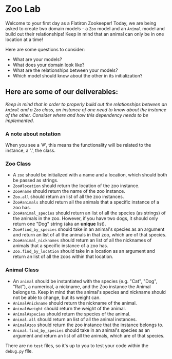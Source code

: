 # Zoo Lab

Welcome to your first day as a Flatiron Zookeeper!
Today, we are being asked to create two domain models - a `Zoo` model and an `Animal` model and build out their relationships! Keep in mind that an animal can only be in one location at a time!

Here are some questions to consider:

* What are your models?
* What does your domain look like?
* What are the relationships between your models? 
* Which model should know about the other in its initialization?

## Here are some of our deliverables:

_Keep in mind that in order to properly build out the relationships between an `Animal` and a `Zoo` class, an instance of one need to know about the instance of the other. Consider where and how this dependency needs to be implemented._

### A note about notation
When you see a '#', this means the functionality will be related to the instance, a '.', the class. 

### Zoo Class
- A `zoo` should be initialized with a name and a location, which should both be passed as strings.
- `Zoo#location` should return the location of the zoo instance.
- `Zoo#name` should return the name of the zoo instance.
- `Zoo.all` should return an list of all the zoo instances.
- `Zoo#animals` should return all the animals that a specific instance of a zoo has.
- `Zoo#animal_species` should return an list of all the species (as strings) of the animals in the zoo. However, if you have two dogs, it should only return one "Dog" string (aka an **unique** list).
- `Zoo#find_by_species` should take in an animal's species as an argument and return an list of all the animals in that zoo, which are of that species.
- `Zoo#animal_nicknames` should return an list of all the nicknames of animals that a specific instance of a zoo has.
- `Zoo.find_by_location` should take in a location as an argument and return an list of all the zoos within that location.

### Animal Class
- An `animal` should be instantiated with the species (e.g. "Cat", "Dog", "Rat"), a numerical, a nickname, and the Zoo instance the Animal belongs to. Keep in mind that the animal's species and nickname should not be able to change, but its weight can.
- `Animal#nickname` should return the nickname of the animal.
- `Animal#weight` should return the weight of the animal.
- `Animal#species` should return the species of the animal.
- `Animal.all` should return an list of all the animal instances.
- `Animal#zoo` should return the zoo instance that the instance belongs to.
- `Animal.find_by_species` should take in an animal's species as an argument and return an list of all the animals, which are of that species.

There are no `test` files, so it's up to you to test your code within the `debug.py` file.
